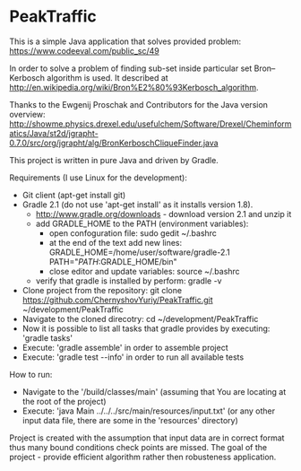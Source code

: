 PeakTraffic
===========

This is a simple Java application that solves provided problem: https://www.codeeval.com/public_sc/49

In order to solve a problem of finding sub-set inside particular set Bron–Kerbosch algorithm is used.
It described at http://en.wikipedia.org/wiki/Bron%E2%80%93Kerbosch_algorithm.

Thanks to the Ewgenij Proschak and Contributors for the Java version overview:
http://showme.physics.drexel.edu/usefulchem/Software/Drexel/Cheminformatics/Java/st2d/jgrapht-0.7.0/src/org/jgrapht/alg/BronKerboschCliqueFinder.java

This project is written in pure Java and driven by Gradle.

Requirements (I use Linux for the development):
- Git client (apt-get install git)
- Gradle 2.1 (do not use 'apt-get install' as it installs version 1.8).
  - http://www.gradle.org/downloads - download version 2.1 and unzip it
  - add GRADLE_HOME to the PATH (environment variables):
    - open confoguration file: sudo gedit ~/.bashrc
    - at the end of the text add new lines:
      GRADLE_HOME=/home/user/software/gradle-2.1
      PATH="$PATH:$GRADLE_HOME/bin"
    - close editor and update variables: source ~/.bashrc
  - verify that gradle is installed by perform: gradle -v
- Clone project from the repository: git clone https://github.com/ChernyshovYuriy/PeakTraffic.git ~/development/PeakTraffic
- Navigate to the cloned direcotry: cd ~/development/PeakTraffic
- Now it is possible to list all tasks that gradle provides by executing: 'gradle tasks'
- Execute: 'gradle assemble' in order to assemble project
- Execute: 'gradle test --info' in order to run all available tests

How to run:
- Navigate to the '/build/classes/main' (assuming that You are locating at the root of the project)
- Execute: 'java Main ../../../src/main/resources/input.txt' (or any other input data file, there are some in the 'resources' directory)

Project is created with the assumption that input data are in correct format thus many bound conditions check points are missed. The goal of the project - provide efficient algorithm rather then robusteness application.
